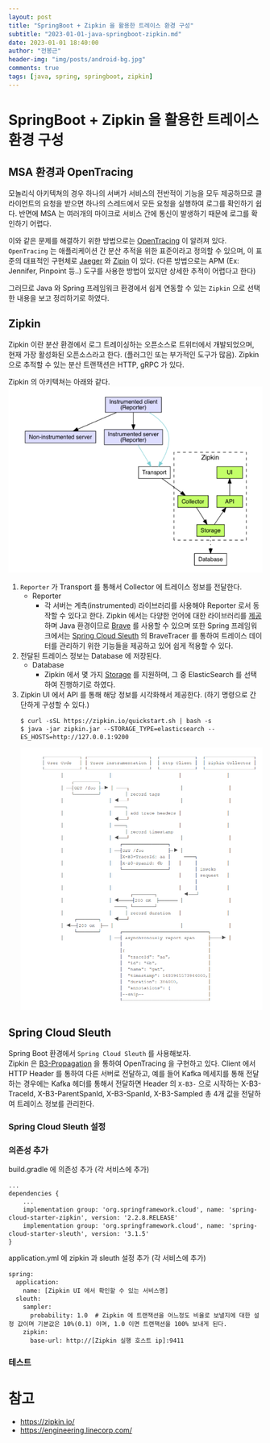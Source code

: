 ```yaml
---
layout: post
title: "SpringBoot + Zipkin 을 활용한 트레이스 환경 구성"
subtitle: "2023-01-01-java-springboot-zipkin.md"
date: 2023-01-01 18:40:00
author: "전봉근"
header-img: "img/posts/android-bg.jpg"
comments: true
tags: [java, spring, springboot, zipkin]
---
```


# SpringBoot + Zipkin 을 활용한 트레이스 환경 구성
## MSA 환경과 OpenTracing
모놀리식 아키텍쳐의 경우 하나의 서버가 서비스의 전반적이 기능을 모두 제공하므로 클라이언트의 요청을 받으면 하나의 스레드에서 모든 요청을 실행하여 로그를 확인하기 쉽다. 반면에 MSA 는 여러개의 마이크로 서비스 간에 통신이 발생하기 때문에 로그를 확인하기 어렵다.    
     
이와 같은 문제를 해결하기 위한 방법으로는 [OpenTracing](https://medium.com/opentracing/towards-turnkey-distributed-tracing-5f4297d1736) 이 알려져 있다. `OpenTracing` 는 애플리케이션 간 분산 추적을 위한 표준이라고 정의할 수 있으며, 이 표준의 대표적인 구현체로 [Jaeger](https://www.jaegertracing.io/) 와 [Zipin](https://zipkin.io/) 이 있다. (다른 방법으로는 APM (Ex: Jennifer, Pinpoint 등..) 도구를 사용한 방법이 있지만 상세한 추적이 어렵다고 한다)     
      
그러므로 Java 와 Spring 프레임워크 환경에서 쉽게 연동할 수 있는 `Zipkin` 으로 선택한 내용을 보고 정리하기로 하였다.    


## Zipkin
Zipkin 이란 분산 환경에서 로그 트레이싱하는 오픈소스로 트위터에서 개발되었으며, 현재 가장 활성화된 오픈소스라고 한다. (플러그인 또는 부가적인 도구가 많음). Zipkin 으로 추적할 수 있는 분산 트랜잭션은 HTTP, gRPC 가 있다.       
       
Zipkin 의 아키텍쳐는 아래와 같다.      
![springboot-zipkin-1](/img/posts/language/java/zipkin/springboot-zipkin-1.PNG)        
1. `Reporter` 가 Transport 를 통해서 Collector 에 트레이스 정보를 전달한다.
   - Reporter
     - 각 서버는 계측(instrumented) 라이브러리를 사용해야 Reporter 로서 동작할 수 있다고 한다. Zipkin 에서는 다양한 언어에 대한 라이브러리를 [제공](https://zipkin.io/pages/tracers_instrumentation.html)하며 Java 환경이므로 [Brave](https://github.com/openzipkin/brave) 를 사용할 수 있으며 또한 Spring 프레임워크에서는 [Spring Cloud Sleuth](https://github.com/spring-cloud/spring-cloud-sleuth) 의 BraveTracer 를 통하여 트레이스 데이터를 관리하기 위한 기능들을 제공하고 있어 쉽게 적용할 수 있다.     
2. 전달된 트레이스 정보는 Database 에 저장된다.
   - Database
     - Zipkin 에서 몇 가지 [Storage](https://github.com/openzipkin/zipkin#storage-component) 를 지원하며, 그 중 ElasticSearch 를 선택하여 진행하기로 하였다.     
3. Zipkin UI 에서 API 를 통해 해당 정보를 시각화해서 제공한다. (하기 명령으로 간단하게 구성할 수 있다.)     
   ```
   $ curl -sSL https://zipkin.io/quickstart.sh | bash -s
   $ java -jar zipkin.jar --STORAGE_TYPE=elasticsearch --ES_HOSTS=http://127.0.0.1:9200
   ```
   ![springboot-zipkin-2](/img/posts/language/java/zipkin/springboot-zipkin-2.PNG)        


## Spring Cloud Sleuth
Spring Boot 환경에서 `Spring Cloud Sleuth` 를 사용해보자.     
Zipkin 은 [B3-Propagation](https://github.com/openzipkin/b3-propagation) 을 통하여 OpenTracing 을 구현하고 있다.   Client 에서 HTTP Header 를 통하여 다른 서버로 전달하고, 예를 들어 Kafka 메세지를 통해 전달하는 경우에는 Kafka 헤더를 통해서 전달하면 Header 의 `X-B3-` 으로 시작하는 X-B3-TraceId, X-B3-ParentSpanId, X-B3-SpanId, X-B3-Sampled 총 4개 값을 전달하여 트레이스 정보를 관리한다.
      
### Spring Cloud Sleuth 설정 
### 의존성 추가
build.gradle 에 의존성 추가 (각 서비스에 추가)    
```
...
dependencies {
    ...
    implementation group: 'org.springframework.cloud', name: 'spring-cloud-starter-zipkin', version: '2.2.8.RELEASE'    
    implementation group: 'org.springframework.cloud', name: 'spring-cloud-starter-sleuth', version: '3.1.5'
}
```     
       
application.yml 에 zipkin 과 sleuth 설정 추가 (각 서비스에 추가)      
```
spring:
  application:
    name: [Zipkin UI 에서 확인할 수 있는 서비스명]
  sleuth:
    sampler:
      probability: 1.0  # Zipkin 에 트랜잭션을 어느정도 비율로 보낼지에 대한 설정 값이며 기본값은 10%(0.1) 이며, 1.0 이면 트랜잭션을 100% 보내게 된다.
    zipkin:
      base-url: http://[Zipkin 실행 호스트 ip]:9411
```

### 테스트


# 참고
- https://zipkin.io/
- https://engineering.linecorp.com/